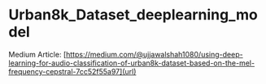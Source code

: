 # Urban8k_Dataset_deeplearning_model

Medium Article: [https://medium.com/@ujjawalshah1080/using-deep-learning-for-audio-classification-of-urban8k-dataset-based-on-the-mel-frequency-cepstral-7cc52f55a97](url)
